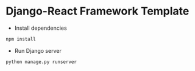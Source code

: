 Django-React Framework Template
===
* Install dependencies
```bash
npm install
```

* Run Django server
```bash
python manage.py runserver
```
